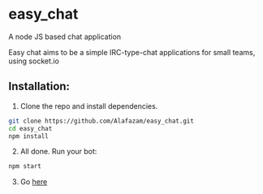 # easy_chat
A node JS based chat application



Easy chat aims to be a simple IRC-type-chat applications for small teams, using socket.io



## Installation:

1. Clone the repo and install dependencies.
```bash
git clone https://github.com/Alafazam/easy_chat.git
cd easy_chat
npm install
```
2. All done. Run your bot:
```bash
npm start
```
3. Go [here](http://localhost:3000/)
